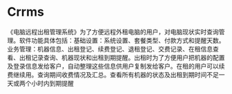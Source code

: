 # Crrms
 《电脑远程出租管理系统》为了方便远程外租电脑的用户，对电脑现状实时查询管理。软件功能具体包括：基础设置：系统设置、套餐类型、付款方式和提醒天数。业务管理：机器信息、出租登记、续费登记、退租登记、交费记录、在租信息查看、出租记录查询、机器现状和出租到期提醒。出租时为了方便用户把机器的配置及登录信息发给客户，自动整理这些信息供用户复制发给客户。在租的用户可以续费继续用。查询期间收费情况及汇总。查看所有机器的状态及出租到期时间不足一天或两个小时内到期提醒
